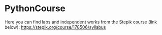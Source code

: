 # PythonCourse
Here you can find labs and independent works from the Stepik course (link below):
https://stepik.org/course/178506/syllabus
